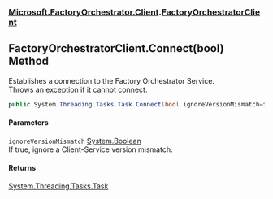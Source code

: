 ### [Microsoft.FactoryOrchestrator.Client](Microsoft_FactoryOrchestrator_Client.md 'Microsoft.FactoryOrchestrator.Client').[FactoryOrchestratorClient](Microsoft_FactoryOrchestrator_Client_FactoryOrchestratorClient.md 'Microsoft.FactoryOrchestrator.Client.FactoryOrchestratorClient')
## FactoryOrchestratorClient.Connect(bool) Method
Establishes a connection to the Factory Orchestrator Service.  
Throws an exception if it cannot connect.  
```csharp
public System.Threading.Tasks.Task Connect(bool ignoreVersionMismatch=false);
```
#### Parameters
<a name='Microsoft_FactoryOrchestrator_Client_FactoryOrchestratorClient_Connect(bool)_ignoreVersionMismatch'></a>
`ignoreVersionMismatch` [System.Boolean](https://docs.microsoft.com/en-us/dotnet/api/System.Boolean 'System.Boolean')  
If true, ignore a Client-Service version mismatch.
  
#### Returns
[System.Threading.Tasks.Task](https://docs.microsoft.com/en-us/dotnet/api/System.Threading.Tasks.Task 'System.Threading.Tasks.Task')  
